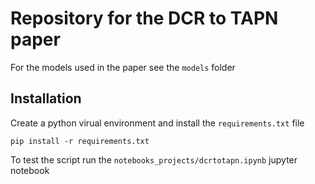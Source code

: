 # Repository for the DCR to TAPN paper

For the models used in the paper see the ``models`` folder

## Installation

Create a python virual environment and install the ``requirements.txt`` file
```
pip install -r requirements.txt
```

To test the script run the ``notebooks_projects/dcrtotapn.ipynb`` jupyter notebook

